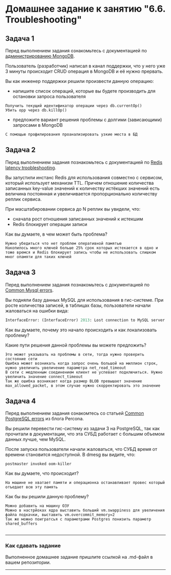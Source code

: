 # Домашнее задание к занятию "6.6. Troubleshooting"

## Задача 1

Перед выполнением задания ознакомьтесь с документацией по [администрированию MongoDB](https://docs.mongodb.com/manual/administration/).

Пользователь (разработчик) написал в канал поддержки, что у него уже 3 минуты происходит CRUD операция в MongoDB и её 
нужно прервать. 

Вы как инженер поддержки решили произвести данную операцию:
- напишите список операций, которые вы будете производить для остановки запроса пользователя
```
Получить текущий идентификатор операции через db.currentOp()
Убить opp через db.killOp()
```

- предложите вариант решения проблемы с долгими (зависающими) запросами в MongoDB
```
С помощью профилирования проанализировать узкие места в БД 
```

## Задача 2

Перед выполнением задания познакомьтесь с документацией по [Redis latency troobleshooting](https://redis.io/topics/latency).

Вы запустили инстанс Redis для использования совместно с сервисом, который использует механизм TTL. 
Причем отношение количества записанных key-value значений к количеству истёкших значений есть величина постоянная и
увеличивается пропорционально количеству реплик сервиса. 

При масштабировании сервиса до N реплик вы увидели, что:
- сначала рост отношения записанных значений к истекшим
- Redis блокирует операции записи

Как вы думаете, в чем может быть проблема?
```
Нужно убедиться что нет проблем оперативной памятью
Накопилось много ключей больше 25% срок которых истекается в одно и тоже времся и Redis блокирует запись чтобы не использовать слишком мног опамяти для таких ключей

```

 
## Задача 3

Перед выполнением задания познакомьтесь с документацией по [Common Mysql errors](https://dev.mysql.com/doc/refman/8.0/en/common-errors.html).

Вы подняли базу данных MySQL для использования в гис-системе. При росте количества записей, в таблицах базы,
пользователи начали жаловаться на ошибки вида:
```python
InterfaceError: (InterfaceError) 2013: Lost connection to MySQL server during query u'SELECT..... '
```

Как вы думаете, почему это начало происходить и как локализовать проблему?

Какие пути решения данной проблемы вы можете предложить?
```
Это может указывать на проблемы в сети, тогда нужно проверить состояние сети
Ошибка может возникать когда запрос очень большой на миллион строк, нужно увеличить увеличение параметра net_read_timeout 
В сети с медленным соединением клиент не успевает подключиться. Нужно увеличить значение connect_timeout 
Так же ошибка возникает когда размер BLOB превышает значение max_allowed_packet, в этом случае нужно скорректировать это значение  

```


## Задача 4

Перед выполнением задания ознакомтесь со статьей [Common PostgreSQL errors](https://www.percona.com/blog/2020/06/05/10-common-postgresql-errors/) из блога Percona.

Вы решили перевести гис-систему из задачи 3 на PostgreSQL, так как прочитали в документации, что эта СУБД работает с 
большим объемом данных лучше, чем MySQL.

После запуска пользователи начали жаловаться, что СУБД время от времени становится недоступной. В dmesg вы видите, что:

`postmaster invoked oom-killer`

Как вы думаете, что происходит?
```
На машине не хватает памяти и операционка останавливает провес который отъедает всю эту память 
```

Как бы вы решили данную проблему?
```
Можно добавить на машину ОЗУ
Можно в настрйоках ядра выставить больший vm.swappiness для увеличения файла подкачки, выставить vm.overcommit_memory=2
Так же можно поигратсья с параметрами Postgres понизить параметр shared_buffers 


```


---

### Как cдавать задание

Выполненное домашнее задание пришлите ссылкой на .md-файл в вашем репозитории.

---

